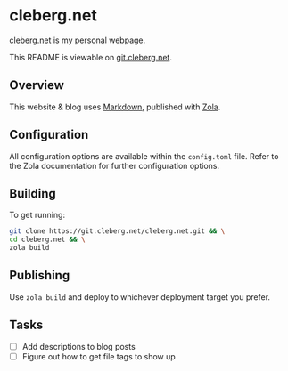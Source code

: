 # cleberg.net

[cleberg.net](https://cleberg.net) is my personal webpage.

This README is viewable on
[git.cleberg.net](https://git.cleberg.net/?p=cleberg.net.git;a=blob;f=README.org;h=155f4696a09503411730afc422b7fb49acbef8f3;hb=HEAD).

## Overview

This website & blog uses [Markdown](https://spec.commonmark.org/current/),
published with [Zola](https://www.getzola.org/).

## Configuration

All configuration options are available within the `config.toml` file. Refer to
the Zola documentation for further configuration options.

## Building

To get running:

```sh
git clone https://git.cleberg.net/cleberg.net.git && \
cd cleberg.net && \
zola build
```

## Publishing

Use `zola build` and deploy to whichever deployment target you prefer.

## Tasks

- [ ] Add descriptions to blog posts
- [ ] Figure out how to get file tags to show up
